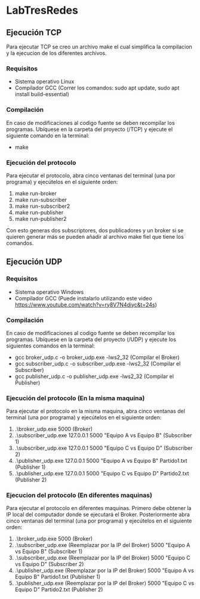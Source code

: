 # LabTresRedes

## Ejecución TCP

Para ejecutar TCP se creo un archivo make el cual simplifica la compilacion y la ejecucion de los diferentes archivos.

### Requisitos 
* Sistema operativo Linux
* Compilador GCC (Correr los comandos: sudo apt update, sudo apt install build-essential)

### Compilación 

En caso de modificaciones al codigo fuente  se deben recompilar los programas. Ubíquese en la carpeta del proyecto (/TCP) y ejecute el siguiente comando en la terminal:

* make

### Ejecución del protocolo 

Para ejecutar el protocolo, abra cinco ventanas del terminal (una por programa) y ejecútelos en el siguiente orden:

1. make run-broker
2. make run-subscriber
3. make run-subscriber2
4. make run-publisher
5. make run-publisher2

Con esto generas dos subscriptores, dos publicadores y un broker si se quieren generar más se pueden añadir al archivo make fiel que tiene los comandos.

## Ejecución UDP 

### Requisitos 
* Sistema operativo Windows
* Compilador GCC (Puede instalarlo utilizando este video https://www.youtube.com/watch?v=ry8V7N4diyc&t=24s)

### Compilación 

En caso de modificaciones al codigo fuente  se deben recompilar los programas. Ubíquese en la carpeta del proyecto (/UDP) y ejecute los siguientes comandos en la terminal:

* gcc broker_udp.c -o broker_udp.exe -lws2_32 (Compilar  el Broker)
* gcc subscriber_udp.c -o subscriber_udp.exe -lws2_32 (Compilar  el Subscriber)
* gcc publisher_udp.c -o publisher_udp.exe -lws2_32 (Compilar  el Publisher)

### Ejecución del protocolo (En la misma maquina)

Para ejecutar el protocolo en la misma maquina, abra cinco ventanas del terminal (una por programa) y ejecútelos en el siguiente orden:

1. .\broker_udp.exe 5000 (Broker) 
2. .\subscriber_udp.exe 127.0.0.1 5000 "Equipo A vs Equipo B" (Subscriber 1)
3. .\subscriber_udp.exe 127.0.0.1 5000 "Equipo C vs Equipo D" (Subscriber 2)
4. .\publisher_udp.exe 127.0.0.1 5000 "Equipo A vs Equipo B" Partido1.txt (Publisher 1)
5. .\publisher_udp.exe 127.0.0.1 5000 "Equipo C vs Equipo D" Partido2.txt (Publisher 2)

### Ejecucion del protocolo (En diferentes maquinas)

Para ejecutar el protocolo en diferentes maquinas. Primero debe obtener la IP local del computador donde se ejecutará el Broker. Posteriormente abra cinco ventanas del terminal (una por programa) y ejecútelos en el siguiente orden:

1. .\broker_udp.exe 5000 (Broker) 
2. .\subscriber_udp.exe (Reemplazar por la IP del Broker) 5000 "Equipo A vs Equipo B" (Subscriber 1)
3. .\subscriber_udp.exe (Reemplazar por la IP del Broker) 5000 "Equipo C vs Equipo D" (Subscriber 2)
4. .\publisher_udp.exe (Reemplazar por la IP del Broker) 5000 "Equipo A vs Equipo B" Partido1.txt (Publisher 1)
5. .\publisher_udp.exe (Reemplazar por la IP del Broker) 5000 "Equipo C vs Equipo D" Partido2.txt (Publisher 2)



